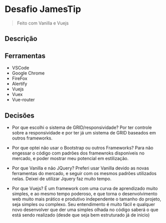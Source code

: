 # Desafio JamesTip
> Feito com Vanilla e Vuejs

## Descrição

## Ferramentas
- VSCode
- Google Chrome
- FireFox
- Alertify
- Vuejs
- Vuex
- Vue-router

## Decisões
- Por que escolhi o sistema de GRID/responsividade? 
	Por ter controle sobre a responsividade e por ter já um sistema de GRID baseados em outros frameworks.

- Por que optei não usar o Bootstrap ou outros Frameworks?
	Para não engessar o código com padrões dos framewroks disponíveis no mercado, e poder mostrar meu potencial em estilização.

- Por que Vanilla e não JQuery?
	Preferi usar Vanilla devido as novas ferramentas do mercado, e seguir com os mesmos padrões utilizados nelas. Deixei de utilizar Jquery faz muito tempo.

- Por que Vuejs?
	É um framework com uma curva de aprendizado muito simples, e ao mesmo tempo poderoso, e que torna o desenvolvimento web muito mais prático e produtivo independente o tamanho do projeto, seja simples ou complexo. Seu entendimento é muito fácil e qualquer novo desenvolver que der uma simples olhada no código saberá o que está sendo realizado (desde que seja bem estruturado já de inicio)

